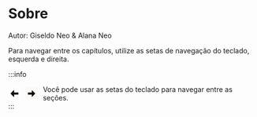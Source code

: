 # Sobre

Autor: Giseldo Neo & Alana Neo

Para navegar entre os capítulos, utilize as setas de navegação do teclado, esquerda e direita.

:::info
<div style="display: flex; gap: 10px; align-items: center;">
  <img src="./fig/esquerda.jpg" style="width:5%" alt="image" />
  <img src="./fig/direita.jpg" style="width:5%" alt="image" />
  Você pode usar as setas do teclado para navegar entre as seções.
</div>
:::
